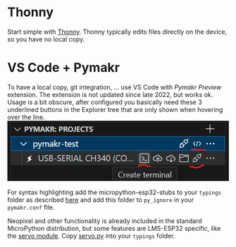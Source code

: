 # Thonny

Start simple with [Thonny](https://thonny.org/). Thonny typically edits files directly on the device, so you have no local copy.

# VS Code + Pymakr

To have a local copy, git integration, ... use VS Code with _Pymakr Preview_ extension. The extension is not updated since late 2022, but works ok.
Usage is a bit obscure, after configured you basically need these 3 underlined buttons in the Explorer tree that are only shown when hovering over the line.\
![](pymakr.png)

For syntax highlighting add the micropython-esp32-stubs to your `typings` folder as described [here](https://micropython-stubs.readthedocs.io/en/main/) and
add this folder to `py_ignore` in your `pymakr.conf` file.

Neopixel and other functionality is already included in the standard MicroPython distribution, but some features are LMS-ESP32 specific,
like the [servo module](https://docs.antonsmindstorms.com/en/latest/Software/mpy_robot_tools.html#mpy-robot-tools-servo-module).
Copy [servo.py](https://github.com/antonvh/mpy-robot-tools/blob/master/mpy_robot_tools/servo.py) into your `typings` folder.

